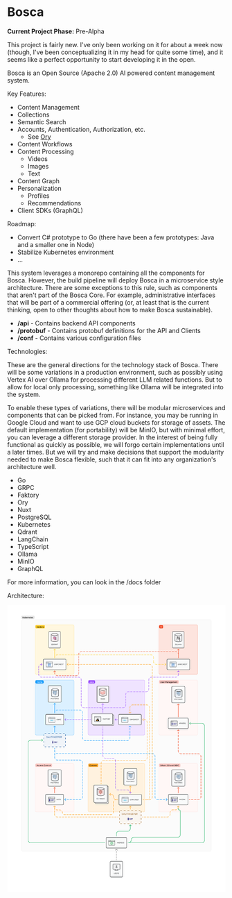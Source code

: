 Bosca
===

**Current Project Phase:** Pre-Alpha

This project is fairly new. I've only been working on it for about a week now (though, I've been conceptualizing it in 
my head for quite some time), and it seems like a perfect opportunity to start developing it in the open.

Bosca is an Open Source (Apache 2.0) AI powered content management system.

Key Features:

* Content Management
* Collections
* Semantic Search
* Accounts, Authentication, Authorization, etc.
    * See [Ory](https://www.ory.sh/)
* Content Workflows
* Content Processing
    * Videos
    * Images
    * Text
* Content Graph
* Personalization
    * Profiles
    * Recommendations
* Client SDKs (GraphQL)

Roadmap:

* Convert C# prototype to Go (there have been a few prototypes: Java and a smaller one in Node)
* Stabilize Kubernetes environment
* ...

This system leverages a monorepo containing all the components for Bosca. However, the build pipeline will deploy 
Bosca in a microservice style architecture.  There are some exceptions to this rule, such as components that aren't part
of the Bosca Core.  For example, administrative interfaces that will be part of a commercial offering (or, at least that
is the current thinking, open to other thoughts about how to make Bosca sustainable).

* **/api** - Contains backend API components
* **/protobuf** - Contains protobuf definitions for the API and Clients
* **/conf** - Contains various configuration files

Technologies:

These are the general directions for the technology stack of Bosca. There will be some variations in a production
environment, such as possibly using Vertex AI over Ollama for processing different LLM related functions. But to allow
for local only processing, something like Ollama will be integrated into the system.

To enable these types of variations, there will be modular microservices and components that can be picked from. For
instance, you may be running in Google Cloud and want to use GCP cloud buckets for storage of assets. The default
implementation (for portability) will be MinIO, but with minimal effort, you can leverage a different storage provider.
In the interest of being fully functional as quickly as possible, we will forgo certain implementations until a later
times. But we will try and make decisions that support the modularity needed to make Bosca flexible, such that it can
fit into any organization's architecture well.

* Go
* GRPC
* Faktory
* Ory
* Nuxt
* PostgreSQL
* Kubernetes
* Qdrant
* LangChain
* TypeScript
* Ollama
* MinIO
* GraphQL

For more information, you can look in the /docs folder

Architecture:

<img src="docs/images/Bosca%20Infrastructure.png"  alt=""/>